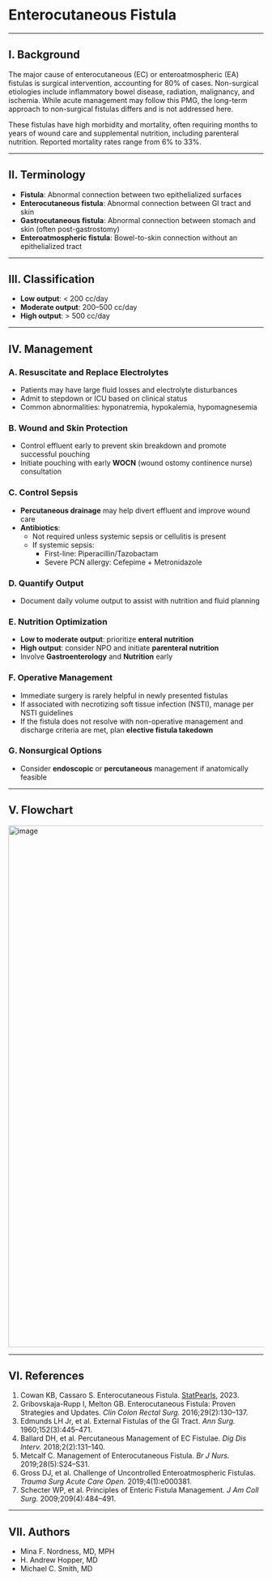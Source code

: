 # Enterocutaneous Fistula

---

## I. Background

The major cause of enterocutaneous (EC) or enteroatmospheric (EA) fistulas is surgical intervention, accounting for 80% of cases. Non-surgical etiologies include inflammatory bowel disease, radiation, malignancy, and ischemia. While acute management may follow this PMG, the long-term approach to non-surgical fistulas differs and is not addressed here.

These fistulas have high morbidity and mortality, often requiring months to years of wound care and supplemental nutrition, including parenteral nutrition. Reported mortality rates range from 6% to 33%.

---

## II. Terminology

- **Fistula**: Abnormal connection between two epithelialized surfaces  
- **Enterocutaneous fistula**: Abnormal connection between GI tract and skin  
- **Gastrocutaneous fistula**: Abnormal connection between stomach and skin (often post-gastrostomy)  
- **Enteroatmospheric fistula**: Bowel-to-skin connection without an epithelialized tract

---

## III. Classification

- **Low output**: < 200 cc/day  
- **Moderate output**: 200–500 cc/day  
- **High output**: > 500 cc/day

---

## IV. Management

### A. Resuscitate and Replace Electrolytes

- Patients may have large fluid losses and electrolyte disturbances  
- Admit to stepdown or ICU based on clinical status  
- Common abnormalities: hyponatremia, hypokalemia, hypomagnesemia

### B. Wound and Skin Protection

- Control effluent early to prevent skin breakdown and promote successful pouching  
- Initiate pouching with early **WOCN** (wound ostomy continence nurse) consultation

### C. Control Sepsis

- **Percutaneous drainage** may help divert effluent and improve wound care  
- **Antibiotics**:
    * Not required unless systemic sepsis or cellulitis is present  
    * If systemic sepsis:
        - First-line: Piperacillin/Tazobactam  
        - Severe PCN allergy: Cefepime + Metronidazole

### D. Quantify Output

- Document daily volume output to assist with nutrition and fluid planning

### E. Nutrition Optimization

- **Low to moderate output**: prioritize **enteral nutrition**  
- **High output**: consider NPO and initiate **parenteral nutrition**  
- Involve **Gastroenterology** and **Nutrition** early

### F. Operative Management

- Immediate surgery is rarely helpful in newly presented fistulas  
- If associated with necrotizing soft tissue infection (NSTI), manage per NSTI guidelines  
- If the fistula does not resolve with non-operative management and discharge criteria are met, plan **elective fistula takedown**

### G. Nonsurgical Options

- Consider **endoscopic** or **percutaneous** management if anatomically feasible

---

## V. Flowchart

<img width="1029" alt="image" src="https://github.com/user-attachments/assets/446e041c-dfce-4ce4-a5eb-44a50274e033" />


---

## VI. References

1. Cowan KB, Cassaro S. Enterocutaneous Fistula. [StatPearls](https://www.ncbi.nlm.nih.gov/books/NBK459129/), 2023.  
2. Gribovskaja-Rupp I, Melton GB. Enterocutaneous Fistula: Proven Strategies and Updates. *Clin Colon Rectal Surg.* 2016;29(2):130–137.  
3. Edmunds LH Jr, et al. External Fistulas of the GI Tract. *Ann Surg.* 1960;152(3):445–471.  
4. Ballard DH, et al. Percutaneous Management of EC Fistulae. *Dig Dis Interv.* 2018;2(2):131–140.  
5. Metcalf C. Management of Enterocutaneous Fistula. *Br J Nurs.* 2019;28(5):S24–S31.  
6. Gross DJ, et al. Challenge of Uncontrolled Enteroatmospheric Fistulas. *Trauma Surg Acute Care Open.* 2019;4(1):e000381.  
7. Schecter WP, et al. Principles of Enteric Fistula Management. *J Am Coll Surg.* 2009;209(4):484–491.

---

## VII. Authors

- Mina F. Nordness, MD, MPH  
- H. Andrew Hopper, MD  
- Michael C. Smith, MD
